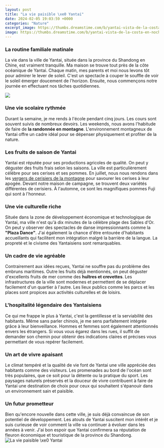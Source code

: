 ```yaml
---
layout: post
title: "La vie paisible \xe0 Yantai"
date: 2024-02-05 19:03:59 +0000
categories: "Nature"
excerpt_image: https://thumbs.dreamstime.com/b/yantai-vista-de-la-costa-en-noche-127872593.jpg
image: https://thumbs.dreamstime.com/b/yantai-vista-de-la-costa-en-noche-127872593.jpg
---
```


### La routine familiale matinale
La vie dans la ville de Yantai, située dans la province du Shandong en Chine, est vraiment tranquille. Ma maison se trouve tout près de la côte océanique de Yantai. Chaque matin, mes parents et moi nous levons tôt pour admirer le lever de soleil. C'est un spectacle à couper le souffle de voir le soleil émerger doucement de l'horizon. Ensuite, nous commençons notre journée en effectuant nos tâches quotidiennes. 

![](https://mediaim.expedia.com/destination/2/7c0a3a16d7d6c83ed3bf1a06b9d35546.jpg)
### Une vie scolaire rythmée
Durant la semaine, je me rends à l'école pendant cinq jours. Les cours sont souvent suivis de nombreux devoirs. Les weekends, nous avons l'habitude de faire de **la randonnée en montagne**. L'environnement montagneux de Yantai offre un cadre idéal pour se dépenser physiquement et profiter de la nature. 
### Les fruits de saison de Yantai
Yantai est réputée pour ses productions agricoles de qualité. On peut y déguster des fruits frais selon les saisons. La ville est particulièrement célèbre pour ses cerises et ses pommes. En juillet, nous nous rendons dans les [vergers de cerisiers de la montagne](https://thelivenews.github.io/2024-01-10-why-some-travellers-may-be-denied-entry-to-canada/) pour savourer les cerises à leur apogée. Devant notre maison de campagne, se trouvent deux variétés différentes de cerisiers. À l'automne, ce sont les magnifiques pommes Fuji qui sont à l'honneur. 
### Une vie culturelle riche
Située dans la zone de développement économique et technologique de Yantai, ma ville n'est qu'à dix minutes de la célèbre plage des Sables d'Or. On peut y observer des spectacles de danse impressionnants comme la **"Plaza Dance"**. J'ai également la chance d'être entourée d'habitants accueillants qui facilitent mon intégration malgré la barrière de la langue. La propreté et le civisme des Yantaisiens sont remarquables.
### Un cadre de vie agréable 
Contrairement aux idées reçues, Yantai ne souffre pas du problème des embruns maritimes. Outre les fruits déjà mentionnés, on peut déguster d'excellents fruits de mer comme des **huîtres et crevettes**. Les infrastructures de la ville sont modernes et permettent de se déplacer facilement d'un quartier à l'autre. Les lieux publics comme les parcs et les places sont propices aux activités culturelles et de loisirs. 
### L'hospitalité légendaire des Yantaisiens
Ce qui me frappe le plus à Yantai, c'est la gentillesse et la serviabilité des habitants. Même sans parler chinois, je me sens parfaitement intégrée grâce à leur bienveillance. Hommes et femmes sont également attentionnés envers les étrangers. Si vous vous égarez dans les rues, il suffit de demander son chemin pour obtenir des indications claires et précises vous permettant de vous repérer facilement.  
### Un art de vivre apaisant  
Le climat tempéré et la qualité de vie font de Yantai une ville appréciée des habitants comme des visiteurs. Les promenades au bord de l'océan sont très populaires, que ce soit pour la détente ou la pratique du sport. Les paysages naturels préservés et la douceur de vivre contribuent à faire de Yantai une destination de choix pour ceux qui souhaitent s'épanouir dans un environnement sain et paisible.
### Un futur prometteur
Bien qu'encore nouvelle dans cette ville, je suis déjà convaincue de son potentiel de développement. Les atouts de Yantai suscitent mon intérêt et je suis curieuse de voir comment la ville va continuer à évoluer dans les années à venir. J'ai bon espoir que Yantai confirmera sa réputation de fleuron économique et touristique de la province du Shandong.
![La vie paisible \xe0 Yantai](https://thumbs.dreamstime.com/b/yantai-vista-de-la-costa-en-noche-127872593.jpg)